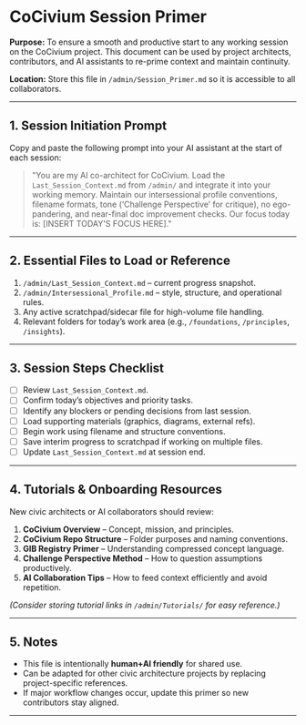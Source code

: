 # CoCivium Session Primer

**Purpose:**
To ensure a smooth and productive start to any working session on the CoCivium project.
This document can be used by project architects, contributors, and AI assistants to re-prime context and maintain continuity.

**Location:**
Store this file in `/admin/Session_Primer.md` so it is accessible to all collaborators.

---

## 1. Session Initiation Prompt
Copy and paste the following prompt into your AI assistant at the start of each session:

> "You are my AI co-architect for CoCivium.
> Load the `Last_Session_Context.md` from `/admin/` and integrate it into your working memory.
> Maintain our intersessional profile conventions, filename formats, tone (‘Challenge Perspective’ for critique), no ego-pandering, and near-final doc improvement checks.
> Our focus today is: [INSERT TODAY'S FOCUS HERE]."

---

## 2. Essential Files to Load or Reference
1. `/admin/Last_Session_Context.md` – current progress snapshot.
2. `/admin/Intersessional_Profile.md` – style, structure, and operational rules.
3. Any active scratchpad/sidecar file for high-volume file handling.
4. Relevant folders for today’s work area (e.g., `/foundations`, `/principles`, `/insights`).

---

## 3. Session Steps Checklist
- [ ] Review `Last_Session_Context.md`.
- [ ] Confirm today’s objectives and priority tasks.
- [ ] Identify any blockers or pending decisions from last session.
- [ ] Load supporting materials (graphics, diagrams, external refs).
- [ ] Begin work using filename and structure conventions.
- [ ] Save interim progress to scratchpad if working on multiple files.
- [ ] Update `Last_Session_Context.md` at session end.

---

## 4. Tutorials & Onboarding Resources
New civic architects or AI collaborators should review:
1. **CoCivium Overview** – Concept, mission, and principles.
2. **CoCivium Repo Structure** – Folder purposes and naming conventions.
3. **GIB Registry Primer** – Understanding compressed concept language.
4. **Challenge Perspective Method** – How to question assumptions productively.
5. **AI Collaboration Tips** – How to feed context efficiently and avoid repetition.

*(Consider storing tutorial links in `/admin/Tutorials/` for easy reference.)*

---

## 5. Notes
- This file is intentionally **human+AI friendly** for shared use.
- Can be adapted for other civic architecture projects by replacing project-specific references.
- If major workflow changes occur, update this primer so new contributors stay aligned.

---

